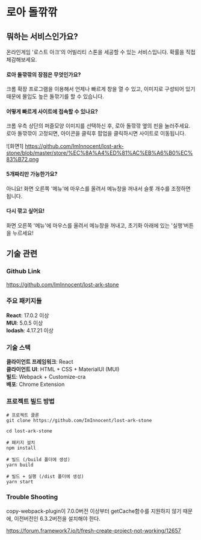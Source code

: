 # 로아 돌깎깎

## 뭐하는 서비스인가요?
온라인게임 '로스트 아크'의 어빌리티 스톤을 세공할 수 있는 서비스입니다.
확률을 직접 체감해보세요.

#### 로아 돌깎깎의 장점은 무엇인가요?
크롬 확장 프로그램을 이용해서 언제나 빠르게 창을 열 수 있고, 이미지로 구성되어 있기 때문에 몰입도 높은 돌깎기를 할 수 있습니다.

#### 어떻게 빠르게 사이트에 접속할 수 있나요?
크롬 우측 상단의 퍼즐모양 이미지를 선택하신 후, 로아 돌깎깎 옆의 핀을 눌러주세요.<br/>
로아 돌깎깎이 고정되면, 아이콘을 클릭후 팝업을 클릭하시면 사이트로 이동됩니다.

![화면1] https://github.com/ImInnocent/lost-ark-stone/blob/master/store/%EC%8A%A4%ED%81%AC%EB%A6%B0%EC%83%B72.png

#### 5개짜리만 가능한가요?
아니요! 화면 오른쪽 '메뉴'에 마우스를 올려서 메뉴창을 꺼내서 슬롯 개수를 조정하면 됩니다.

#### 다시 깎고 싶어요!
화면 오른쪽 '메뉴'에 마우스를 올려서 메뉴창을 꺼내고, 초기화 아래에 있는 '실행'버튼을 누르세요!

## 기술 관련

### Github Link
https://github.com/ImInnocent/lost-ark-stone

### 주요 패키지들
__React__: 17.0.2 이상<br/>
__MUI__: 5.0.5 이상<br/>
__lodash__: 4.17.21 이상

### 기술 스택
__클라이언트 프레임워크__: React<br/>
__클라이언트 UI__: HTML + CSS + MaterialUI (MUI)<br/>
__빌드__: Webpack + Customize-cra<br/>
__배포__: Chrome Extension

### 프로젝트 빌드 방법
```
# 프로젝트 클론
git clone https://github.com/ImInnocent/lost-ark-stone

cd lost-ark-stone

# 패키지 설치
npm install

# 빌드 (/build 폴더에 생성)
yarn build

# 빌드 + 실행 (/dist 폴더에 생성)
yarn start
```

### Trouble Shooting
copy-webpack-plugin이 7.0.0버전 이상부터 getCache함수를 지원하지 않기 때문에, 이전버전인 6.3.2버전을 설치해야 한다.<br/>

https://forum.framework7.io/t/fresh-create-project-not-working/12657
